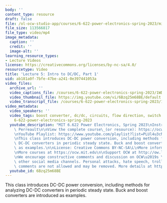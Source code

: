 ```yaml
---
body: ''
content_type: resource
draft: false
file: /ol-ocw-studio-app/courses/6-622-power-electronics-spring-2023/mit6_622s23_lecture_05_360p_16_9.mp4
file_size: 113566817
file_type: video/mp4
image_metadata:
  caption: ''
  credit: ''
  image-alt: ''
learning_resource_types:
- Lecture Videos
license: https://creativecommons.org/licenses/by-nc-sa/4.0/
resourcetype: Video
title: 'Lecture 5: Intro to DC/DC, Part 1'
uid: ab181a0f-7bfe-47be-a241-0e397441053a
video_files:
  archive_url: ''
  video_captions_file: /courses/6-622-power-electronics-spring-2023/1WDD_5wUThWltxnOciGhfJm8ACWvwZ4OA_transcript.webvtt
  video_thumbnail_file: https://img.youtube.com/vi/6Bzq25m68BE/default.jpg
  video_transcript_file: /courses/6-622-power-electronics-spring-2023/1WDD_5wUThWltxnOciGhfJm8ACWvwZ4OA_transcript.pdf
video_metadata:
  video_speakers: ''
  video_tags: boost converter, dc/dc, circuits, flow direction, switch implementation,
    6-622-power-electronics-spring-2023
  youtube_description: "MIT 6.622 Power Electronics, Spring 2023\nInstructor: David\
    \ Perreault\n\nView the complete course\_(or resource): https://ocw.mit.edu/courses/6-622-power-electronics-spring-2023/\L\
    \nYouTube Playlist: https://www.youtube.com/playlist?list=PLUl4u3cNGP62UTc77mJoubhDELSC8lfR0\n\
    \nThis class introduces DC-DC power conversion, including methods for analyzing\
    \ DC-DC converters in periodic steady state. Buck and boost converters are introduced\
    \ as examples.\n\nLicense: Creative Commons BY-NC-SA\L\nMore information at https://ocw.mit.edu/terms\L\
    \nMore courses at https://ocw.mit.edu\n\nSupport OCW at http://ow.ly/a1If50zVRlQ\n\
    \nWe encourage constructive comments and discussion on OCW\u2019s YouTube and\
    \ other social media channels. Personal attacks, hate speech, trolling, and inappropriate\
    \ comments are not allowed and may be removed. More details at https://ocw.mit.edu/comments.\n"
  youtube_id: 6Bzq25m68BE
---
```

This class introduces DC-DC power conversion, including methods for analyzing DC-DC converters in periodic steady state. Buck and boost converters are introduced as examples.